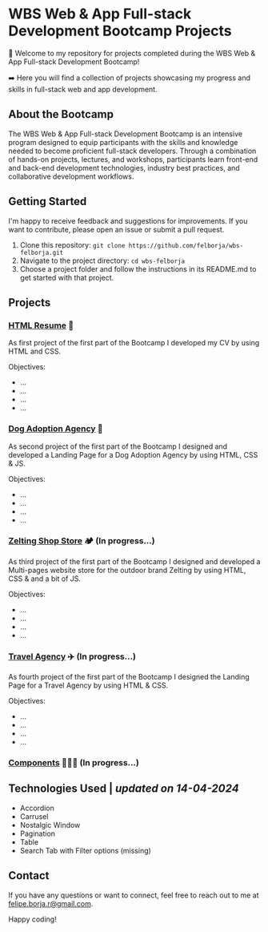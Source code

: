  # WBS Web & App Full-stack Development Bootcamp Projects

👋 Welcome to my repository for projects completed during the WBS Web & App Full-stack Development Bootcamp! 

➡️ Here you will find a collection of projects showcasing my progress and skills in full-stack web and app development.

## About the Bootcamp

The WBS Web & App Full-stack Development Bootcamp is an intensive program designed to equip participants with the skills and knowledge needed to become proficient full-stack developers. Through a combination of hands-on projects, lectures, and workshops, participants learn front-end and back-end development technologies, industry best practices, and collaborative development workflows.

## Getting Started

I'm happy to receive feedback and suggestions for improvements. If you want to contribute, please open an issue or submit a pull request.

1. Clone this repository: `git clone https://github.com/felborja/wbs-felborja.git`
2. Navigate to the project directory: `cd wbs-felborja`
3. Choose a project folder and follow the instructions in its README.md to get started with that project.

## Projects

### [HTML Resume](https://github.com/felborja/wbs_felborja/tree/7c5a5f6cb82c0523b6c2be02c700a2adb4eab348/html-resume/) 🔖

As first project of the first part of the Bootcamp I developed my CV by using HTML and CSS.

Objectives:

- ...
- ...
- ...
- ...

### [Dog Adoption Agency](https://github.com/felborja/wbs_felborja/tree/7c5a5f6cb82c0523b6c2be02c700a2adb4eab348/adoption-agency) 🐶

As second project of the first part of the Bootcamp I designed and developed a Landing Page for a Dog Adoption Agency by using HTML, CSS & JS.

Objectives:

- ...
- ...
- ...
- ...

### [Zelting Shop Store](https://github.com/felborja/wbs_felborja/tree/ca0e216856ebfa52e2ea451f252004be9f99ce1b/zelting-landing) 🏕️ (In progress...)

As third project of the first part of the Bootcamp I designed and developed a Multi-pages website store for the outdoor brand Zelting by using HTML, CSS & and a bit of JS.

Objectives:

- ...
- ...
- ...
- ...

### [Travel Agency](https://github.com/felborja/wbs_felborja/tree/ca0e216856ebfa52e2ea451f252004be9f99ce1b/travel-agency) ✈️ (In progress...)

As fourth project of the first part of the Bootcamp I designed the Landing Page for a Travel Agency by using HTML & CSS.

Objectives:

- ...
- ...
- ...
- ...

### [Components]([components](https://github.com/felborja/wbs_felborja/tree/7994748479c7e4c0c210f0a1c2e68e8a0b766dc3/components)) 👨🏽‍💻 (In progress...)

## Technologies Used | _updated on 14-04-2024_

- Accordion
- Carrusel
- Nostalgic Window
- Pagination
- Table
- Search Tab with Filter options (missing)


## Contact

If you have any questions or want to connect, feel free to reach out to me at [felipe.borja.r@gmail.com](mailto:felipe.borja.r@gmail.com).

Happy coding!
